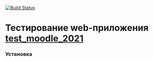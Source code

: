 [![Build Status](https://app.travis-ci.com/and-buk/ui-moodle-test.svg?branch=main)](https://app.travis-ci.com/and-buk/ui-moodle-test)

# Тестирование web-приложения [test_moodle_2021](https://qacoursemoodle.innopolis.university/)

### Установка

